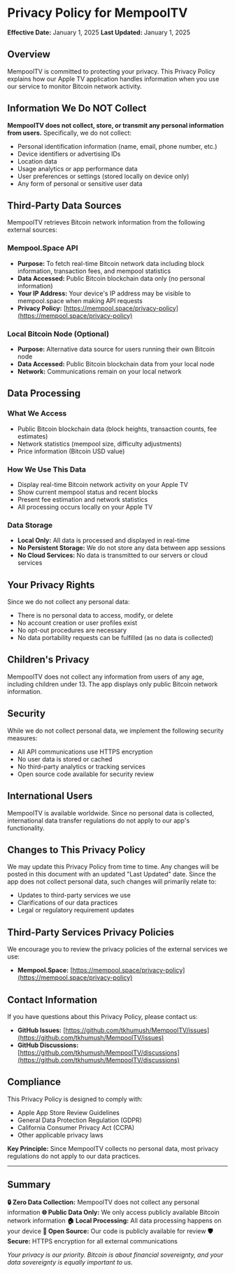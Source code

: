 # Privacy Policy for MempoolTV

**Effective Date:** January 1, 2025
**Last Updated:** January 1, 2025

## Overview

MempoolTV is committed to protecting your privacy. This Privacy Policy explains how our Apple TV application handles information when you use our service to monitor Bitcoin network activity.

## Information We Do NOT Collect

**MempoolTV does not collect, store, or transmit any personal information from users.** Specifically, we do not collect:

- Personal identification information (name, email, phone number, etc.)
- Device identifiers or advertising IDs
- Location data
- Usage analytics or app performance data
- User preferences or settings (stored locally on device only)
- Any form of personal or sensitive user data

## Third-Party Data Sources

MempoolTV retrieves Bitcoin network information from the following external sources:

### Mempool.Space API
- **Purpose:** To fetch real-time Bitcoin network data including block information, transaction fees, and mempool statistics
- **Data Accessed:** Public Bitcoin blockchain data only (no personal information)
- **Your IP Address:** Your device's IP address may be visible to mempool.space when making API requests
- **Privacy Policy:** [https://mempool.space/privacy-policy](https://mempool.space/privacy-policy)

### Local Bitcoin Node (Optional)
- **Purpose:** Alternative data source for users running their own Bitcoin node
- **Data Accessed:** Public Bitcoin blockchain data from your local node
- **Network:** Communications remain on your local network

## Data Processing

### What We Access
- Public Bitcoin blockchain data (block heights, transaction counts, fee estimates)
- Network statistics (mempool size, difficulty adjustments)
- Price information (Bitcoin USD value)

### How We Use This Data
- Display real-time Bitcoin network activity on your Apple TV
- Show current mempool status and recent blocks
- Present fee estimation and network statistics
- All processing occurs locally on your Apple TV

### Data Storage
- **Local Only:** All data is processed and displayed in real-time
- **No Persistent Storage:** We do not store any data between app sessions
- **No Cloud Services:** No data is transmitted to our servers or cloud services

## Your Privacy Rights

Since we do not collect any personal data:
- There is no personal data to access, modify, or delete
- No account creation or user profiles exist
- No opt-out procedures are necessary
- No data portability requests can be fulfilled (as no data is collected)

## Children's Privacy

MempoolTV does not collect any information from users of any age, including children under 13. The app displays only public Bitcoin network information.

## Security

While we do not collect personal data, we implement the following security measures:
- All API communications use HTTPS encryption
- No user data is stored or cached
- No third-party analytics or tracking services
- Open source code available for security review

## International Users

MempoolTV is available worldwide. Since no personal data is collected, international data transfer regulations do not apply to our app's functionality.

## Changes to This Privacy Policy

We may update this Privacy Policy from time to time. Any changes will be posted in this document with an updated "Last Updated" date. Since the app does not collect personal data, such changes will primarily relate to:
- Updates to third-party services we use
- Clarifications of our data practices
- Legal or regulatory requirement updates

## Third-Party Services Privacy Policies

We encourage you to review the privacy policies of the external services we use:
- **Mempool.Space:** [https://mempool.space/privacy-policy](https://mempool.space/privacy-policy)

## Contact Information

If you have questions about this Privacy Policy, please contact us:

- **GitHub Issues:** [https://github.com/tkhumush/MempoolTV/issues](https://github.com/tkhumush/MempoolTV/issues)
- **GitHub Discussions:** [https://github.com/tkhumush/MempoolTV/discussions](https://github.com/tkhumush/MempoolTV/discussions)

## Compliance

This Privacy Policy is designed to comply with:
- Apple App Store Review Guidelines
- General Data Protection Regulation (GDPR)
- California Consumer Privacy Act (CCPA)
- Other applicable privacy laws

**Key Principle:** Since MempoolTV collects no personal data, most privacy regulations do not apply to our data practices.

---

## Summary

**🔒 Zero Data Collection:** MempoolTV does not collect any personal information
**🌐 Public Data Only:** We only access publicly available Bitcoin network information
**🏠 Local Processing:** All data processing happens on your device
**📖 Open Source:** Our code is publicly available for review
**🛡️ Secure:** HTTPS encryption for all external communications

*Your privacy is our priority. Bitcoin is about financial sovereignty, and your data sovereignty is equally important to us.*